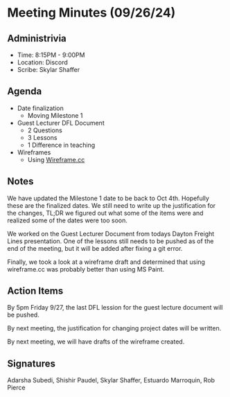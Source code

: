 # Meeting Minutes (09/26/24)

## Administrivia
<!-- The scribe is the person taking the _notes_. This is encouraged to be a single person to reduce problems. -->
* Time: 8:15PM - 9:00PM
* Location: Discord
* Scribe: Skylar Shaffer

## Agenda
* Date finalization
  * Moving Milestone 1
* Guest Lecturer DFL Document
  * 2 Questions
  * 3 Lessons
  * 1 Difference in teaching
* Wireframes
  * Using [Wireframe.cc](https://wireframe.cc)

## Notes
We have updated the Milestone 1 date to be back to Oct 4th. Hopefully these are the finalized dates. We still need to write up 
the justification for the changes, TL;DR we figured out what some of the items were and realized some of the dates were too soon.

We worked on the Guest Lecturer Document from todays Dayton Freight Lines presentation. One of the lessons still needs to be pushed 
as of the end of the meeting, but it will be added after fixing a git error.

Finally, we took a look at a wireframe draft and determined that using wireframe.cc was probably better than using MS Paint.

## Action Items
<!-- These are generally distilled from the notes. Essentially, these are "by the next meetings, _this person_ will take _this action_." -->
By 5pm Friday 9/27, the last DFL lession for the guest lecture document will be pushed.

By next meeting, the justification for changing project dates will be written.

By next meeting, we will have drafts of the wireframe created.

## Signatures
<!-- Add signatures on 10/1 -->
Adarsha Subedi, Shishir Paudel, Skylar Shaffer, Estuardo Marroquin, Rob Pierce